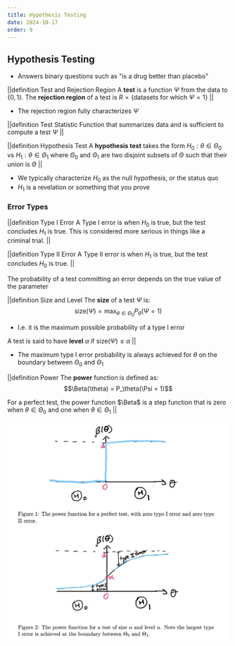 ```yaml
---
title: Hypothesis Testing
date: 2024-10-17
order: 9
---
```


## Hypothesis Testing

- Answers binary questions such as "is a drug better than placebo"

||definition Test and Rejection Region
A **test** is a function $\Psi$ from the data to $\{0, 1\}$. The **rejection region** of a test is $R = \{\text{datasets for which } \Psi = 1\}$
||

- The rejection region fully characterizes $\Psi$

||definition Test Statistic
Function that summarizes data and is sufficient to compute a test $\Psi$
||

||definition Hypothesis Test
A **hypothesis test** takes the form
$H_0 : \theta \in \Theta_0$ vs $H_1 : \theta \in \Theta_1$
where $\Theta_0$ and $\Theta_1$ are two disjoint subsets of $\Theta$ such that their union is $\Theta$
||

- We typically characterize $H_0$ as the null hypothesis, or the status quo
- $H_1$ is a revelation or something that you prove

### Error Types

||definition Type I Error
A Type I error is when $H_0$ is true, but the test concludes $H_1$ is true. This is considered more serious in things like a criminal trial.
||

||definition Type II Error
A Type II error is when $H_1$ is true, but the test concludes $H_0$ is true.
||

The probability of a test committing an error depends on the true value of the parameter

||definition Size and Level
The **size** of a test $\Psi$ is:
$$\text{size}(\Psi) = \max_{\theta \in \Theta_0} P_\theta(\Psi = 1)$$

- I.e. it is the maximum possible probability of a type I error

A test is said to have **level** $\alpha$ if $\text{size}(\Psi) \leq \alpha$
||

- The maximum type I error probability is always achieved for $\theta$ on the boundary between $\Theta_0$ and $\Theta_1$

||definition Power
The **power** function is defined as:
$$\Beta(\theta) = P_\theta(\Psi = 1)$$

For a perfect test, the power function $\Beta$ is a step function that is zero when $\theta \in \Theta_0$ and one when $\theta \in \Theta_1$
||

![](img/power-function.png)
